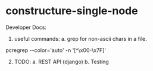 # constructure-single-node

Developer Docs:

1. useful commands:
	a. grep for non-ascii chars in a file.

pcregrep --color='auto' -n '[^\x00-\x7F]' <file path>

2. TODO:
	a. REST API (django)
	b. Testing
